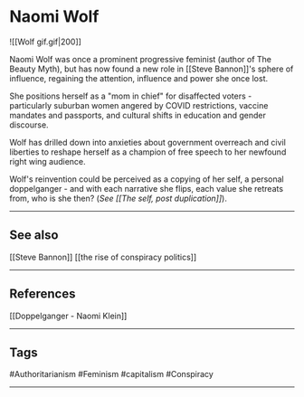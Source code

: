 # Naomi Wolf

![[Wolf gif.gif|200]]

Naomi Wolf was once a prominent progressive feminist (author of The Beauty Myth), but has now found a new role in [[Steve Bannon]]'s sphere of influence, regaining the attention, influence and power she once lost.

She positions herself as a "mom in chief" for disaffected voters - particularly suburban women angered by COVID restrictions, vaccine mandates and passports, and cultural shifts in education and gender discourse.

Wolf has drilled down into anxieties about government overreach and civil liberties to reshape herself as a champion of free speech to her newfound right wing audience.

Wolf's reinvention could be perceived as a copying of her self, a personal doppelganger - and with each narrative she flips, each value she retreats from, who is she then? (*See [[The self, post duplication]]*).

---
## See also

[[Steve Bannon]]
[[the rise of conspiracy politics]]

---
## References

[[Doppelganger - Naomi Klein]]

---
## Tags

#Authoritarianism #Feminism #capitalism #Conspiracy 

---

